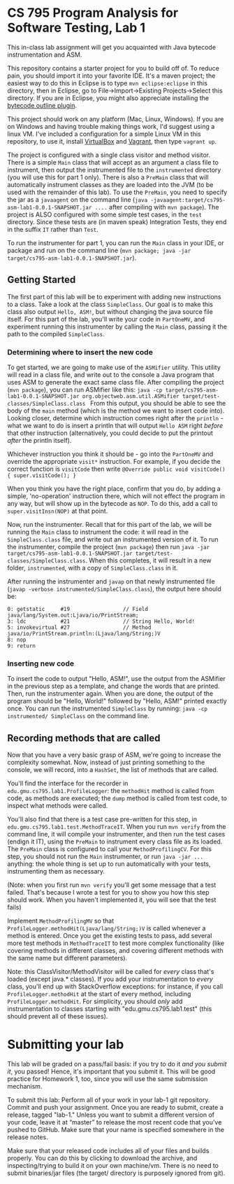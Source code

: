# CS 795 Program Analysis for Software Testing, Lab 1
This in-class lab assignment will get you acquainted with Java bytecode instrumentation and ASM.

This repository contains a starter project for you to build off of. To reduce pain, you should import it into your favorite IDE. It's a maven project; the easiest way to do this in Eclipse is to type `mvn eclipse:eclipse` in this directory, then in Eclipse, go to File->Import->Existing Projects->Select this directory. If you are in Eclipse, you might also appreciate installing the [bytecode outline plugin](http://andrei.gmxhome.de/bytecode/index.html).

This project should work on any platform (Mac, Linux, Windows). If you are on Windows and having trouble making things work, I'd suggest using a linux VM. I've included a configuration for a simple Linux VM in this repository, to use it, install [VirtualBox](https://www.virtualbox.org) and [Vagrant](https://www.vagrantup.com), then type `vagrant up`.

The project is configured with a single class visitor and method visitor. There is a simple `Main` class that will accept as an argument a class file to instrument, then output the instrumented file to the `instrumented` directory (you will use this for part 1 only). There is also a `PreMain` class that will automatically instrument classes as they are loaded into the JVM (to be used with the remainder of this lab). To use the `PreMain`, you need to specify the jar as a `javaagent` on the command line (`java -javaagent:target/cs795-asm-lab1-0.0.1-SNAPSHOT.jar ....` after compiling with `mvn package`). The project is ALSO configured with some simple test cases, in the `test` directory. Since these tests are (in maven speak) Integration Tests, they end in the suffix `IT` rather than `Test`.

To run the instrumenter for part 1, you can run the `Main` class in your IDE, or package and run on the command line (`mvn package; java -jar target/cs795-asm-lab1-0.0.1-SNAPSHOT.jar`).

## Getting Started
The first part of this lab will be to experiment with adding new instructions to a class. Take a look at the class `SimpleClass`. Our goal is to make this class also output `Hello, ASM!`, but without changing the java source file itself. For this part of the lab, you'll write your code in `PartOneMV`, and experiment running this instrumenter by calling the `Main` class, passing it the path to the compiled `SimpleClass`.

### Determining where to insert the new code
To get started, we are going to make use of the `ASMifier` utility. This utility will read in a class file, and write out to the console a Java program that uses ASM to generate the exact same class file. 
After compiling the project (`mvn package`), you can run ASMifier like this:
`java -cp target/cs795-asm-lab1-0.0.1-SNAPSHOT.jar org.objectweb.asm.util.ASMifier target/test-classes/SimpleClass.class `
From this output, you should be able to see the body of the `main` method (which is the method we want to insert code into). Looking closer, determine which instruction comes right after the `println` - what we want to do is insert a println that will output `Hello ASM` right *before* that other instruction (alternatively, you could decide to put the printout *after* the println itself).

Whichever instruction you think it should be - go into the `PartOneMV` and override the appropriate `visit*` instruction. For example, if you decide the correct function is `visitCode` then write
`@Override
public void visitCode() {
    super.visitCode();
}`

When you think you have the right place, confirm that you do, by adding a simple, 'no-operation' instruction there, which will not effect the program in any way, but will show up in the bytecode as `NOP`. To do this, add a call to `super.visitInsn(NOP)` at that point.

Now, run the instrumenter. Recall that for this part of the lab, we will be running the `Main` class to instrument the code: it will read in the `SimpleClass.class` file, and write out an instrumented version of it. To run the instrumenter, compile the project (`mvn package`) then run `java -jar target/cs795-asm-lab1-0.0.1-SNAPSHOT.jar target/test-classes/SimpleClass.class`. When this completes, it will result in a new folder, `instrumented`, with a copy of `SimpleClass.class` in it.

After running the instrumenter and `javap` on that newly instrumented file (`javap -verbose instrumented/SimpleClass.class`), the output here should be:

```
0: getstatic     #19                 // Field java/lang/System.out:Ljava/io/PrintStream;
3: ldc           #21                 // String Hello, World!
5: invokevirtual #27                 // Method java/io/PrintStream.println:(Ljava/lang/String;)V
8: nop
9: return
```

### Inserting new code
To insert the code to output "Hello, ASM!", use the output from the ASMifier in the previous step as a template, and change the words that are printed. Then, run the instrumenter again. When you are done, the output of the program should be "Hello, World!" followed by "Hello, ASM!" printed exactly once.
You can run the instrumented `SimpleClass` by running:
`java -cp instrumented/ SimpleClass` on the command line.


## Recording methods that are called
Now that you have a very basic grasp of ASM, we're going to increase the complexity somewhat. Now, instead of just printing something to the console, we will record, into a `HashSet`, the list of methods that are called.

You'll find the interface for the recorder in `edu.gmu.cs795.lab1.ProfileLogger`: the `methodHit` method is called from code, as methods are executed; the `dump` method is called from test code, to inspect what methods were called.

You'll also find that there is a test case pre-written for this step, in `edu.gmu.cs795.lab1.test.MethodTraceIT`. When you run `mvn verify` from the command line, it will compile your instrumenter, and then run the test cases (endign it IT), using the `PreMain` to instrument every class file as its loaded. The `PreMain` class is configured to call your `MethodProfilingCV`. For this step, you should not run the `Main` instrumenter, or run `java -jar ...` anything: the whole thing is set up to run automatically with your tests, instrumenting them as necessary.

(Note: when you first run `mvn verify` you'll get some message that a test failed. That's because I wrote a test for you to show you how this step should work. When you haven't implemented it, you will see that the test fails)

Implement `MethodProfilingMV` so that `ProfileLogger.methodHit(Ljava/lang/String;)V` is called whenever a method is entered. Once you get the existing tests to pass, add several more test methods in `MethodTraceIT` to test more complex functionality (like covering methods in different classes, and covering different methods with the same name but different parameters).

Note: this ClassVisitor/MethodVisitor will be called for *every* class that's loaded (except java.* classes). If you add your instrumentation to *every* class, you'll end up with StackOverflow exceptions: for instance, if you call `ProfileLogger.methodHit` at the start of every method, including `ProfileLogger.methodHit`. For simplicity, you should *only* add instrumentation to classes starting with "edu.gmu.cs795.lab1.test" (this should prevent all of these issues).

# Submitting your lab
This lab will be graded on a pass/fail basis: if you try to do it _and you submit it_, you passed! Hence, it's important that you submit it. This will be good practice for Homework 1, too, since you will use the same submission mechanism.

To submit this lab:
Perform all of your work in your lab-1 git repository. Commit and push your assignment. Once you are ready to submit, create a release, tagged "lab-1." Unless you want to submit a different version of your code, leave it at “master” to release the most recent code that you’ve pushed to GitHub. Make sure that your name is specified somewhere in the release notes.

Make sure that your released code includes all of your files and builds properly. You can do this by clicking to download the archive, and inspecting/trying to build it on your own machine/vm. There is no need to submit binaries/jar files (the target/ directory is purposely ignored from git).
